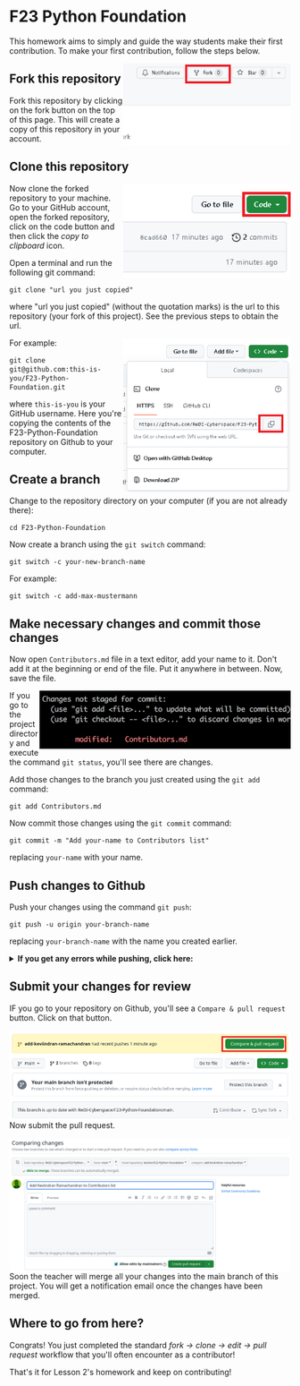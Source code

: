 # F23 Python Foundation

This homework aims to simply and guide the way students make their first contribution. To make your first contribution, follow the steps below.

<img align="right" width="300" src="./img/fork.png" alt="fork this repository"/>

## Fork this repository

Fork this repository by clicking on the fork button on the top of this page. This will create a copy of this repository in your account.

## Clone this repository

<img align="right" width="300" src="./img/clone.png" alt="clone this repository"/>

Now clone the forked repository to your machine. Go to your GitHub account, open the forked repository, click on the code button and then click the _copy to clipboard_ icon.

Open a terminal and run the following git command:

```
git clone "url you just copied"
```

where "url you just copied" (without the quotation marks) is the url to this repository (your fork of this project). See the previous steps to obtain the url.

<img align="right" width="300" src="./img/copy-to-clipboard.png" alt="copty URL to clipboard"/>

For example:

```
git clone git@github.com:this-is-you/F23-Python-Foundation.git
```

where `this-is-you` is your GitHub username. Here you're copying the contents of the F23-Python-Foundation repository on Github to your computer.

## Create a branch

Change to the repository directory on your computer (if you are not already there):

```
cd F23-Python-Foundation
```

Now create a branch using the `git switch` command:

```
git switch -c your-new-branch-name
```

For example:

```
git switch -c add-max-mustermann
```

## Make necessary changes and commit those changes

Now open `Contributors.md` file in a text editor, add your name to it. Don't add it at the beginning or end of the file. Put it anywhere in between. Now, save the file.

<img align="right" width="450" src="./img/git-status.png" alt="git status"/>

If you go to the project directory and execute the command `git status`, you'll see there are changes.

Add those changes to the branch you just created using the `git add` command:

```
git add Contributors.md
```

Now commit those changes using the `git commit` command:

```
git commit -m "Add your-name to Contributors list"
```

replacing `your-name` with your name.

## Push changes to Github

Push your changes using the command `git push`:

```
git push -u origin your-branch-name
```

replacing `your-branch-name` with the name you created earlier.

<details>
<summary> <strong>If you get any errors while pushing, click here:</strong> </summary>

- ### Authentication Error
     <pre>remote: Support for password authentication was removed on August 13, 2021. Please use a personal access token instead.
  remote: Please see https://github.blog/2020-12-15-token-authentication-requirements-for-git-operations/ for more information.
  fatal: Authentication failed for 'https://github.com/<your-username>/first-contributions.git/'</pre>
  Go to [GitHub's tutorial](https://docs.github.com/en/authentication/connecting-to-github-with-ssh/adding-a-new-ssh-key-to-your-github-account) on generating and configuring an SSH key to your account.

</details>

## Submit your changes for review

IF you go to your repository on Github, you'll see a `Compare & pull request` button. Click on that button.

<img style="float: right;" src="./img/compare-and-pull.png" alt="create a pull request"/>

Now submit the pull request.

<img style="float: right;" src="./img/submit-pull-request.png" alt="submit pull request"/>

Soon the teacher will merge all your changes into the main branch of this project. You will get a notification email once the changes have been merged.

## Where to go from here?

Congrats! You just completed the standard _fork -> clone -> edit -> pull request_ workflow that you'll often encounter as a contributor!

That's it for Lesson 2's homework and keep on contributing!